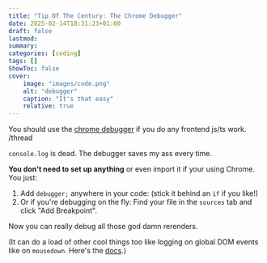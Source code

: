 ```yaml
---
title: "Tip Of The Century: The Chrome Debugger"
date: 2025-02-14T18:31:23+01:00
draft: false
lastmod:
summary: 
categories: [coding]
tags: []
ShowToc: false
cover:
    image: "images/code.png"
    alt: "debugger"
    caption: "It's that easy"
    relative: true
---
```


You should use the [chrome debugger](https://developer.chrome.com/docs/devtools/javascript) if you do any frontend js/ts work. /thread

`console.log` is dead. The debugger saves my ass every time.


**You don't need to set up anything** or even import it if your using Chrome. You just:
1. Add `debugger;` anywhere in your code: (stick it behind an `if` if you like!)
2. Or if you're debugging on the fly: Find your file in the `sources` tab and click "Add Breakpoint".

Now you can really debug all those god damn rerenders.

(It can do a load of other cool things too like logging on global DOM events like on `mousedown`. Here's the [docs](https://developer.chrome.com/docs/devtools/javascript).)

